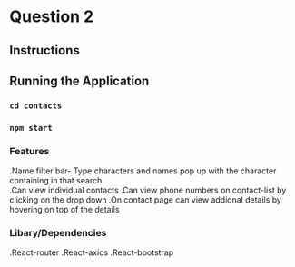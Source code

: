 # Question 2 
## Instructions 
## Running the Application
### `cd contacts`
### `npm start`
### Features
.Name filter bar- Type characters and names pop up with the character containing in that search  
.Can view individual contacts
.Can view phone numbers on contact-list by clicking on the drop down
.On contact page can view addional details by hovering on top of the details

### Libary/Dependencies 
.React-router 
.React-axios
.React-bootstrap

